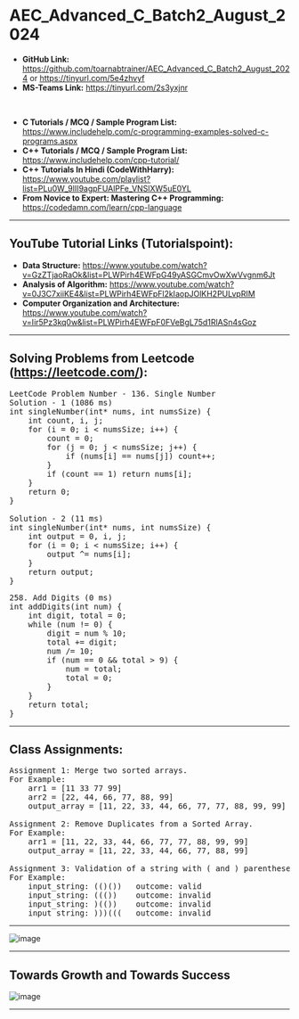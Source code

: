 # AEC_Advanced_C_Batch2_August_2024

* **GitHub Link:** https://github.com/toarnabtrainer/AEC_Advanced_C_Batch2_August_2024 or https://tinyurl.com/5e4zhvyf
* **MS-Teams Link:** https://tinyurl.com/2s3yxjnr

<br>

* **C Tutorials / MCQ / Sample Program List:** https://www.includehelp.com/c-programming-examples-solved-c-programs.aspx
* **C++ Tutorials / MCQ / Sample Program List:** https://www.includehelp.com/cpp-tutorial/
* **C++ Tutorials In Hindi (CodeWithHarry):** https://www.youtube.com/playlist?list=PLu0W_9lII9agpFUAlPFe_VNSlXW5uE0YL
* **From Novice to Expert: Mastering C++ Programming:** https://codedamn.com/learn/cpp-language

<hr>

## YouTube Tutorial Links (Tutorialspoint):
* **Data Structure:** https://www.youtube.com/watch?v=GzZTjaoRaOk&list=PLWPirh4EWFpG49yASGCmvOwXwVvgnm6Jt <br>
* **Analysis of Algorithm:** https://www.youtube.com/watch?v=0J3C7xiiKE4&list=PLWPirh4EWFpFl2kIaopJOlKH2PULvpRIM
* **Computer Organization and Architecture:** https://www.youtube.com/watch?v=Iir5Pz3kq0w&list=PLWPirh4EWFpF0FVeBgL75d1RlASn4sGoz

<hr>

## Solving Problems from Leetcode (https://leetcode.com/):

<pre>
LeetCode Problem Number - 136. Single Number
Solution - 1 (1086 ms)
int singleNumber(int* nums, int numsSize) {
    int count, i, j;
    for (i = 0; i < numsSize; i++) {
        count = 0;
        for (j = 0; j < numsSize; j++) {
            if (nums[i] == nums[j]) count++;
        }
        if (count == 1) return nums[i];
    }
    return 0;
}

Solution - 2 (11 ms)
int singleNumber(int* nums, int numsSize) {
    int output = 0, i, j;
    for (i = 0; i < numsSize; i++) {
        output ^= nums[i];
    }
    return output;
}
</pre>

<pre>
258. Add Digits (0 ms)
int addDigits(int num) {
    int digit, total = 0;
    while (num != 0) {
        digit = num % 10;
        total += digit;
        num /= 10;
        if (num == 0 && total > 9) {
            num = total;
            total = 0;
        }
    }
    return total;
}
</pre>

<hr>

## Class Assignments:

<pre>
Assignment 1: Merge two sorted arrays.
For Example:
    arr1 = [11 33 77 99]
    arr2 = [22, 44, 66, 77, 88, 99]
    output_array = [11, 22, 33, 44, 66, 77, 77, 88, 99, 99]

Assignment 2: Remove Duplicates from a Sorted Array.
For Example:
    arr1 = [11, 22, 33, 44, 66, 77, 77, 88, 99, 99]
    output_array = [11, 22, 33, 44, 66, 77, 88, 99]

Assignment 3: Validation of a string with ( and ) parentheses.
For Example:
    input_string: (()())   outcome: valid
    input_string: ((())    outcome: invalid
    input_string: )(())    outcome: invalid
    input_string: )))(((   outcome: invalid
</pre>
<hr>

![image](https://github.com/user-attachments/assets/ba006c60-e0b3-44b4-ae4b-f2e63f0a5881)

<hr>

## Towards Growth and Towards Success

![image](https://github.com/user-attachments/assets/078e5be0-8bfb-457b-8864-4c9fc4fcedf9)


<hr>

